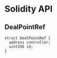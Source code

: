 # Solidity API

## DealPointRef

```solidity
struct DealPointRef {
  address controller;
  uint256 id;
}
```


